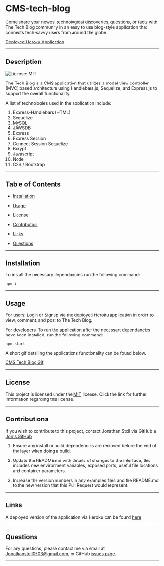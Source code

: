 # CMS-tech-blog

Come share your newest technological discoveries, questions, or facts with The Tech Blog community in an easy to use blog-style application that connects tech-savvy users from around the globe.

[Deployed Heroku Application](https://thawing-taiga-70076.herokuapp.com/)

---
    
## Description
    
![License: MIT](https://img.shields.io/badge/License-MIT-yellow.svg)

The Tech Blog is a CMS application that utilizes a model view controller (MVC) based architecture using Handlebars.js, Sequelize, and Express.js to support the overall functionality.

A list of technologies used in the application include: 

1. Express-Handlebars (HTML)
2. Sequelize
3. MySQL
4. JAWSDB
5. Express
6. Express Session
7. Connect Session Sequelize
8. Bcrypt
9. Javascript
10. Node
11. CSS / Bootstrap

---
    
## Table of Contents
    
* [Installation](#installation)
    
* [Usage](#usage)
    
* [License](#license)
    
* [Contribution](#contribution)
    
* [Links](#links)
    
* [Questions](#questions)
    
---
    
## Installation

To install the necessary dependancies run the following command:
    
```
npm i
```

---
    
## Usage
    
For users: Login or Signup via the deployed Heroku application in order to view, comment, and post to The Tech Blog. 

For developers: To run the application after the necessart dependancies have been installed, run the following command:
    
```
npm start
```

A short gif detailing the applications functionality can be found below.

[CMS Tech Blog Gif](./public/images/cms-tech-blog-video.gif)

---
    
## License

This project is licensed under the [MIT](https://opensource.org/licenses/MIT) license. Click the link for further information regarding this license. 

---

## Contributions
    
If you wish to contribute to this project, contact Jonathan Stoll via GitHub a [Jon's GitHub](https://github.com/jonathanstoll0603)

1. Ensure any install or build dependencies are removed before the end of the layer when doing a build.

2. Update the README.md with details of changes to the interface, this includes new environment variables, exposed ports, useful file locations and container parameters.

3. Increase the version numbers in any examples files and the README.md to the new version that this Pull Request would represent. 

---
    
## Links
    
A deployed version of the application via Heroku can be found [here](https://thawing-taiga-70076.herokuapp.com/)
    
---
    
## Questions
    
For any questions, please contact me via email at Jonathanstoll0603@gmail.com, or GitHub [issues page](https://github.com/jonathanstoll0603/readme-generator/issues).
    
---   
